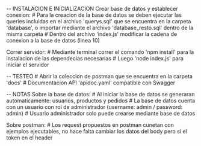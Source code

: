 -- INSTALACION E INICIALIZACION
Crear base de datos y establecer conexion:
    # Para la creacion de la base de datos se deben ejecutar las queries incluidas en el archivo 'querys.sql' que se encuentra en la carpeta 'database', o importar mediante el archivo 'database_resto.sql' dentro de la misma carpeta
    # Dentro del archivo 'index.js' modificar la cadena de conexion a la base de datos (linea 10)


Correr servidor:
    # Mediante terminal correr el comando 'npm install' para la instalacion de las dependecias necesarias
    # Luego 'node index.js' para iniciar el servidor

-- TESTEO
    # Abrir la coleccion de postman que se encuentra en la carpeta 'docs'
    # Documentacion API 'apidoc.yaml' compatible con Swagger

-- NOTAS
Sobre la base de datos:
    # Al iniciar la base de datos se generaran automaticamente: usuarios, productos y pedidos
    # La base de datos cuenta con un usuario con rol de administrador (username: admin / password: admin)
    # Usuario administrador solo puede crearse mediante base de datos

Sobre postman:
    # Los request propuestos en postman cunetan con ejemplos ejecutables, no hace falta cambiar los datos del body pero si el token en el header